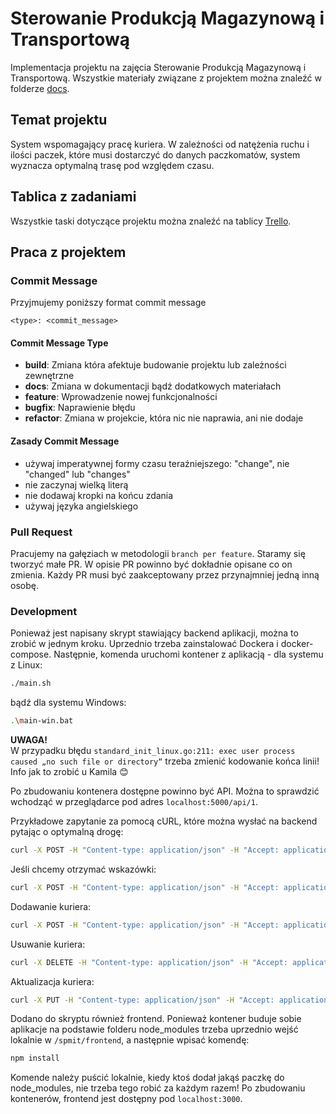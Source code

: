 # Sterowanie Produkcją Magazynową i Transportową
Implementacja projektu na zajęcia Sterowanie Produkcją Magazynową i Transportową. Wszystkie materiały związane z projektem można znaleźć w folderze [docs](docs).

## Temat projektu

System wspomagający pracę kuriera. W zależności od natężenia ruchu i ilości paczek, które musi dostarczyć do danych paczkomatów, system wyznacza optymalną trasę pod względem czasu.

## Tablica z zadaniami
Wszystkie taski dotyczące projektu można znaleźć na tablicy [Trello](https://trello.com/b/LDROxPhi/spmit-pempera).

## Praca z projektem

### Commit Message
Przyjmujemy poniższy format commit message

```
<type>: <commit_message>
```

#### Commit Message Type
* **build**: Zmiana która afektuje budowanie projektu lub zależności zewnętrzne
* **docs**: Zmiana w dokumentacji bądź dodatkowych materiałach
* **feature**: Wprowadzenie nowej funkcjonalności
* **bugfix**: Naprawienie błędu
* **refactor**: Zmiana w projekcie, która nic nie naprawia, ani nie dodaje

#### Zasady Commit Message
* używaj imperatywnej formy czasu teraźniejszego: "change", nie "changed" lub "changes"
* nie zaczynaj wielką literą
* nie dodawaj kropki na końcu zdania
* używaj języka angielskiego

### Pull Request
Pracujemy na gałęziach w metodologii `branch per feature`. Staramy się tworzyć małe PR. W opisie PR powinno być dokładnie opisane co on zmienia. Każdy PR musi być zaakceptowany przez przynajmniej jedną inną osobę.

### Development

Ponieważ jest napisany skrypt stawiający backend aplikacji, można to zrobić w jednym kroku. Uprzednio trzeba zainstalować Dockera i docker-compose. Następnie, komenda uruchomi kontener z aplikacją - dla systemu z Linux:
```bash
./main.sh
```
bądź dla systemu Windows:
```bash
.\main-win.bat
```

**UWAGA!**  
W przypadku błędu `standard_init_linux.go:211: exec user process caused „no such file or directory“` trzeba zmienić kodowanie końca linii! Info jak to zrobić u Kamila 😊

Po zbudowaniu kontenera dostępne powinno być API. Można to sprawdzić wchodząć w przeglądarce pod adres `localhost:5000/api/1`.

Przykładowe zapytanie za pomocą cURL, które można wysłać na backend pytając o optymalną drogę:
```bash
curl -X POST -H "Content-type: application/json" -H "Accept: application/json" -d '{"lockers_list": ["WRO88M","WRO911","WRO33A"], "courier_latitude": 51.09907, "courier_longitude": 17.027580}' "http://localhost:5000/api/1/lockers/route"
```

Jeśli chcemy otrzymać wskazówki:
```bash
curl -X POST -H "Content-type: application/json" -H "Accept: application/json" -d '{"path": ["courier", "WRO88M","WRO911","WRO33A", "courier"], "courier_latitude": 51.09907, "courier_longitude": 17.027580}' "http://localhost:5000/api/1/here_api/directions"
```

Dodawanie kuriera:
```bash
curl -X POST -H "Content-type: application/json" -H "Accept: application/json" -d '{"username": "test_courier", "password": "test_courier_password", "role": "courier", "district": "srodmiescie"}' "http://localhost:5000/api/1/users"
```

Usuwanie kuriera:
```bash
curl -X DELETE -H "Content-type: application/json" -H "Accept: application/json" -d '{"username": "kamildudek"}' "http://localhost:5000/api/1/users"
```

Aktualizacja kuriera:
```bash
curl -X PUT -H "Content-type: application/json" -H "Accept: application/json" -d '{"username": "kamildudek", "update_dict": {"district": "new_district"}}' "http://localhost:5000/api/1/users"
```

Dodano do skryptu również frontend. Ponieważ kontener buduje sobie aplikacje na podstawie folderu node_modules trzeba uprzednio wejść lokalnie w `/spmit/frontend`, a następnie wpisać komendę:
```bash
npm install
```
Komende należy puścić lokalnie, kiedy ktoś dodał jakąś paczkę do node_modules, nie trzeba tego robić za każdym razem! Po zbudowaniu kontenerów, frontend jest dostępny pod `localhost:3000`.
